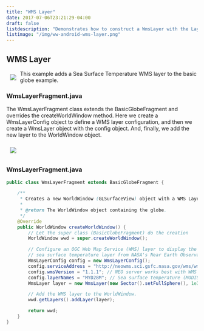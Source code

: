 ```yaml
---
title: "WMS Layer"
date: 2017-07-06T23:21:29-04:00
draft: false
listdescription: "Demonstrates how to construct a WmsLayer with the LayerFactory."
listimage: "/img/ww-android-wms-layer.png"
---
```


## WMS Layer

<img src="/img/ww-android-wms-layer.png" class="img-responsive" hspace="10" vspace="10" align="left">This example adds a Sea Surface Temperature WMS layer to the basic globe example.

### WmsLayerFragment.java

The WmsLayerFragment class extends the BasicGlobeFragment and overrides the createWorldWindow method. Here we create a WmsLayerConfig object to define a WMS layer configuration, and then we create a WmsLayer object with the config object. And, finally, we add the new layer to the WorldWindow object.

<img src="/img/wms-layer-classes.png" class="img-responsive center-block" hspace="10" vspace="10">

### WmsLayerFragment.java

```java
public class WmsLayerFragment extends BasicGlobeFragment {

    /**
     * Creates a new WorldWindow (GLSurfaceView) object with a WMS Layer
     *
     * @return The WorldWindow object containing the globe.
     */
    @Override
    public WorldWindow createWorldWindow() {
        // Let the super class (BasicGlobeFragment) do the creation
        WorldWindow wwd = super.createWorldWindow();

        // Configure an OGC Web Map Service (WMS) layer to display the
        // sea surface temperature layer from NASA's Near Earth Observations WMS.
        WmsLayerConfig config = new WmsLayerConfig();
        config.serviceAddress = "http://neowms.sci.gsfc.nasa.gov/wms/wms";
        config.wmsVersion = "1.1.1"; // NEO server works best with WMS 1.1.1
        config.layerNames = "MYD28M"; // Sea surface temperature (MODIS)
        WmsLayer layer = new WmsLayer(new Sector().setFullSphere(), 1e3, config); // 1km resolution

        // Add the WMS layer to the WorldWindow.
        wwd.getLayers().addLayer(layer);

        return wwd;
    }
}
``` 